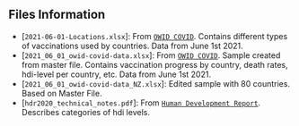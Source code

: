 ## Files Information

- [`2021-06-01-Locations.xlsx`]: From [`OWID COVID`](https://github.com/owid/covid-19-data/tree/master/public/data/vaccinations). Contains different types of vaccinations used by countries. Data from June 1st 2021.
- [`2021_06_01_owid-covid-data.xlsx`]: From [`OWID COVID`](https://github.com/owid/covid-19-data/tree/master/public/data). Sample created from master file. Contains vaccination progress by country, death rates, hdi-level per country, etc. Data from June 1st 2021.
- [`2021_06_01_owid-covid-data_NZ.xlsx`]: Edited sample with 80 countries. Based on Master File.
- [`hdr2020_technical_notes.pdf`]: From [`Human Development Report`](http://hdr.undp.org/sites/default/files/hdr2020_technical_notes.pdf). Describes categories of hdi levels.
